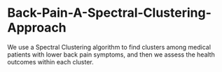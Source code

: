 # Back-Pain-A-Spectral-Clustering-Approach
We use a Spectral Clustering algorithm to find clusters among medical patients with lower back pain symptoms, and then we assess the health outcomes within each cluster.
